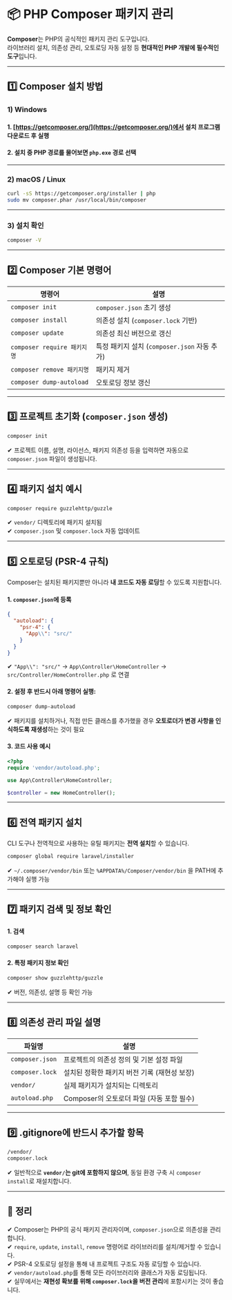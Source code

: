 # 📦 PHP Composer 패키지 관리

**Composer**는 PHP의 공식적인 패키지 관리 도구입니다.  
라이브러리 설치, 의존성 관리, 오토로딩 자동 설정 등 **현대적인 PHP 개발에 필수적인 도구**입니다.

---

## 1️⃣ Composer 설치 방법

### 1) Windows

#### 1. [https://getcomposer.org/](https://getcomposer.org/)에서 설치 프로그램 다운로드 후 실행  
#### 2. 설치 중 PHP 경로를 물어보면 `php.exe` 경로 선택

---

### 2) macOS / Linux

```bash
curl -sS https://getcomposer.org/installer | php
sudo mv composer.phar /usr/local/bin/composer
```

---

### 3) 설치 확인

```bash
composer -V
```

---

## 2️⃣ Composer 기본 명령어

| 명령어                          | 설명                                     |
|----------------------------------|------------------------------------------|
| `composer init`                 | `composer.json` 초기 생성                 |
| `composer install`              | 의존성 설치 (`composer.lock` 기반)       |
| `composer update`               | 의존성 최신 버전으로 갱신                |
| `composer require 패키지명`     | 특정 패키지 설치 (`composer.json` 자동 추가) |
| `composer remove 패키지명`      | 패키지 제거                              |
| `composer dump-autoload`        | 오토로딩 정보 갱신                       |

---

## 3️⃣ 프로젝트 초기화 (`composer.json` 생성)

```bash
composer init
```

✔ 프로젝트 이름, 설명, 라이선스, 패키지 의존성 등을 입력하면 자동으로 `composer.json` 파일이 생성됩니다.  

---

## 4️⃣ 패키지 설치 예시

```bash
composer require guzzlehttp/guzzle
```

✔ `vendor/` 디렉토리에 패키지 설치됨  
✔ `composer.json` 및 `composer.lock` 자동 업데이트  

---

## 5️⃣ 오토로딩 (PSR-4 규칙)

Composer는 설치된 패키지뿐만 아니라 **내 코드도 자동 로딩**할 수 있도록 지원합니다.

#### 1. `composer.json`에 등록

```json
{
  "autoload": {
    "psr-4": {
      "App\\": "src/"
    }
  }
}
```

✔ `"App\\": "src/"` → `App\Controller\HomeController` → `src/Controller/HomeController.php` 로 연결  

#### 2. 설정 후 반드시 아래 명령어 실행:

```bash
composer dump-autoload
```

✔ 패키지를 설치하거나, 직접 만든 클래스를 추가했을 경우 **오토로더가 변경 사항을 인식하도록 재생성**하는 것이 필요  

#### 3. 코드 사용 예시

```php
<?php
require 'vendor/autoload.php';

use App\Controller\HomeController;

$controller = new HomeController();
```

---

## 6️⃣ 전역 패키지 설치

CLI 도구나 전역적으로 사용하는 유틸 패키지는 **전역 설치**할 수 있습니다.

```bash
composer global require laravel/installer
```

✔ `~/.composer/vendor/bin` 또는 `%APPDATA%/Composer/vendor/bin` 을 PATH에 추가해야 실행 가능  

---

## 7️⃣ 패키지 검색 및 정보 확인

#### 1. 검색

```bash
composer search laravel
```

#### 2. 특정 패키지 정보 확인

```bash
composer show guzzlehttp/guzzle
```

✔ 버전, 의존성, 설명 등 확인 가능  

---

## 8️⃣ 의존성 관리 파일 설명

| 파일명            | 설명 |
|-------------------|------|
| `composer.json`   | 프로젝트의 의존성 정의 및 기본 설정 파일 |
| `composer.lock`   | 설치된 정확한 패키지 버전 기록 (재현성 보장) |
| `vendor/`         | 실제 패키지가 설치되는 디렉토리 |
| `autoload.php`    | Composer의 오토로더 파일 (자동 포함 필수) |

---

## 9️⃣ .gitignore에 반드시 추가할 항목

```txt
/vendor/
composer.lock
```

✔ 일반적으로 **`vendor/`는 git에 포함하지 않으며**, 동일 환경 구축 시 `composer install`로 재설치합니다.

---

## 🎯 정리

✔ Composer는 PHP의 공식 패키지 관리자이며, `composer.json`으로 의존성을 관리합니다.  
✔ `require`, `update`, `install`, `remove` 명령어로 라이브러리를 설치/제거할 수 있습니다.  
✔ PSR-4 오토로딩 설정을 통해 내 프로젝트 구조도 자동 로딩할 수 있습니다.  
✔ `vendor/autoload.php`를 통해 모든 라이브러리와 클래스가 자동 로딩됩니다.  
✔ 실무에서는 **재현성 확보를 위해 `composer.lock`을 버전 관리**에 포함시키는 것이 좋습니다.

